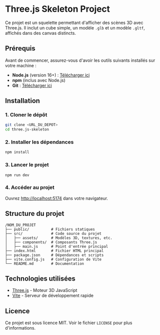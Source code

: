 # Three.js Skeleton Project

Ce projet est un squelette permettant d'afficher des scènes 3D avec Three.js. Il inclut un cube simple, un modèle `.glb` et un modèle `.gltf`, affichés dans des canvas distincts.

## Prérequis

Avant de commencer, assurez-vous d'avoir les outils suivants installés sur votre machine :

- **Node.js** (version 16+) : [Télécharger ici](https://nodejs.org/)
- **npm** (inclus avec Node.js)
- **Git** : [Télécharger ici](https://git-scm.com/)

## Installation

### 1. Cloner le dépôt

```bash
git clone <URL_DU_DEPOT>
cd three.js-skeleton
```

### 2. Installer les dépendances

```bash
npm install
```

### 3. Lancer le projet

```bash
npm run dev
```

### 4. Accéder au projet

Ouvrez [http://localhost:5174](http://localhost:5174) dans votre navigateur.

## Structure du projet

```
/NOM_DU_PROJET
├── public/          # Fichiers statiques
├── src/             # Code source du projet
│   ├── assets/      # Modèles 3D, textures, etc.
│   ├── components/  # Composants Three.js
│   ├── main.js      # Point d'entrée principal
├── index.html       # Fichier HTML principal
├── package.json     # Dépendances et scripts
├── vite.config.js   # Configuration de Vite
└── README.md        # Documentation
```

## Technologies utilisées

- [Three.js](https://threejs.org/) - Moteur 3D JavaScript
- [Vite](https://vitejs.dev/) - Serveur de développement rapide

## Licence

Ce projet est sous licence MIT. Voir le fichier `LICENSE` pour plus d'informations.

